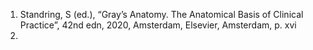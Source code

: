 1. Standring, S (ed.), “Gray’s Anatomy. The Anatomical Basis of Clinical Practice”, 42nd edn, 2020, Amsterdam, Elsevier, Amsterdam, p. xvi
2. 
 
